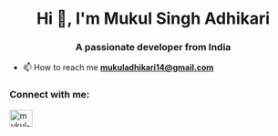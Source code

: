 <h1 align="center">Hi 👋, I'm Mukul Singh Adhikari</h1>
<h3 align="center">A passionate developer from India</h3>

- 📫 How to reach me **mukuladhikari14@gmail.com**

<h3 align="left">Connect with me:</h3>
<p align="left">
<a href="https://linkedin.com/in/mukul-adhikari-07b191225" target="blank"><img align="center" src="https://raw.githubusercontent.com/rahuldkjain/github-profile-readme-generator/master/src/images/icons/Social/linked-in-alt.svg" alt="mukul-adhikari-07b191225" height="30" width="40" /></a>
</p>

